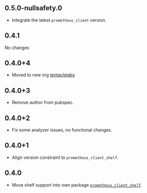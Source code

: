 ## 0.5.0-nullsafety.0

- Integrate the latest `prometheus_client` version.

## 0.4.1

No changes

## 0.4.0+4

- Moved to new org [tentaclelabs](https://github.com/tentaclelabs)

## 0.4.0+3

- Remove author from pubspec.

## 0.4.0+2

- Fix some analyzer issues, no functional changes.

## 0.4.0+1

- Align version constraint to `prometheus_client_shelf`.

## 0.4.0

- Move shelf support into own package [`prometheus_client_shelf`](https://pub.dev/packages/prometheus_client).
